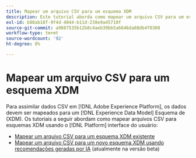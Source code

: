 ```yaml
---
title: Mapear um arquivo CSV para um esquema XDM
description: Este tutorial aborda como mapear um arquivo CSV para um esquema XDM usando a interface do usuário do Adobe Experience Platform.
exl-id: b80ab18f-9f4d-4044-b11d-238e9a45710f
source-git-commit: a9887535b12b8c4aeb39bb5a6646da88db4f0308
workflow-type: tm+mt
source-wordcount: '92'
ht-degree: 0%

---
```


# Mapear um arquivo CSV para um esquema XDM

Para assimilar dados CSV em [!DNL Adobe Experience Platform], os dados devem ser mapeados para um [!DNL Experience Data Model] Esquema de (XDM). Os tutoriais a seguir abordam como mapear arquivos CSV para esquemas XDM usando o [!DNL Platform] interface do usuário:

* [Mapear um arquivo CSV para um esquema XDM existente](./existing-schema.md)
* [Mapear um arquivo CSV para um novo esquema XDM usando recomendações geradas por IA](./recommendations.md) (atualmente na versão beta)
